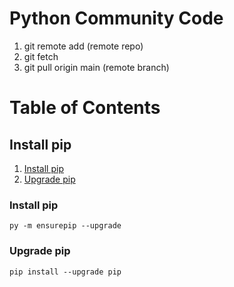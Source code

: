 # Python Community Code
1. git remote add (remote repo)
2. git fetch
3. git pull origin main (remote branch)

# Table of Contents
## Install pip
1. [Install pip](#install-pip)
2. [Upgrade pip](#upgrade-pip)

### Install pip
```console
py -m ensurepip --upgrade
```

### Upgrade pip
```console
pip install --upgrade pip
```